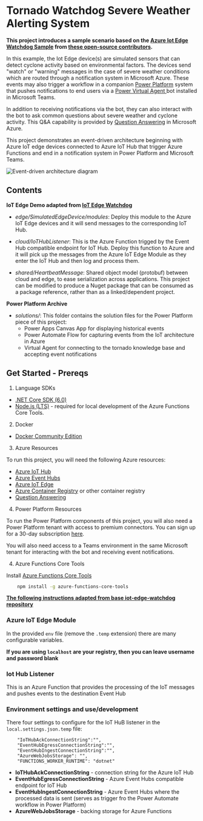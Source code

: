 # Tornado Watchdog Severe Weather Alerting System

**This project introduces a sample scenario based on the [Azure Iot Edge Watchdog Sample](https://github.com/Azure-Samples/iot-edge-watchdog) from [these open-source contributors](https://github.com/Azure-Samples/iot-edge-watchdog/graphs/contributors).**

In this example, the Iot Edge device(s) are simulated sensors that can detect cyclone activity based on environmental factors. The devices send "watch" or "warning" messages in the case of severe weather conditions which are routed through a notification system in Microsoft Azure. These events may also trigger a workflow in a companion [Power Platform](https://powerplatform.microsoft.com/en-us/) system that pushes notifications to end users via a [Power Virtual Agent ](https://powervirtualagents.microsoft.com) bot installed in Microsoft Teams.

In addition to receiving notifications via the bot, they can also interact with the bot to ask common questions about severe weather and cyclone activity. This Q&A capability is provided by [Question Answering](https://azure.microsoft.com/en-us/products/cognitive-services/question-answering/#overview) in Microsoft Azure.

This project demonstrates an event-driven architecture beginning with Azure IoT edge devices connected to Azure IoT Hub that trigger Azure Functions and end in a notification system in Power Platform and Microsoft Teams.

![Event-driven architecture diagram](https://user-images.githubusercontent.com/1610195/193479464-b5b8361a-f154-4787-9bae-abaf28b5770d.png)

## Contents

**IoT Edge Demo adapted from [IoT Edge Watchdog](https://github.com/Azure-Samples/iot-edge-watchdog)**

- *edge/SimulatedEdgeDevice/modules*: Deploy this module to the Azure IoT Edge devices and it will
send messages to the corresponding IoT Hub.

- *cloud/IoTHubListener*: This is the Azure Function trigged by the Event Hub compatible endpoint for IoT Hub. Deploy this function to Azure and it will pick up the messages from the Azure IoT Edge Module as they enter the IoT Hub and then log and process them.

- *shared/HeartbeatMessage*: Shared object model (protobuf) between cloud and edge, to ease serialization across applications. This project can be modified to produce a Nuget package that can be consumed as a package reference, rather than as a linked/dependent project.

**Power Platform Archive** 

- *solutions/*: This folder contains the solution files for the Power Platform piece of this project:
    - Power Apps Canvas App for displaying historical events
    - Power Automate Flow for capturing events from the IoT architecture in Azure
    - Virtual Agent for connecting to the tornado knowledge base and accepting event notifications

## Get Started - Prereqs

1. Language SDKs

- [.NET Core SDK (6.0)](https://www.microsoft.com/net/download)
- [Node.js (LTS)](https://nodejs.org) - required for local development of the Azure
Functions Core Tools.

2. Docker

- [Docker Community Edition](https://docs.docker.com/install/)

3. Azure Resources

To run this project, you will need the following Azure resources:
- [Azure IoT Hub](https://azure.microsoft.com/en-us/services/iot-hub/)
- [Azure Event Hubs](https://azure.microsoft.com/en-us/services/event-hubs/)
- [Azure IoT Edge](https://azure.microsoft.com/en-us/services/iot-edge/)
- [Azure Container Registry](https://azure.microsoft.com/en-us/services/container-registry/) or other container registry
- [Question Answering](https://azure.microsoft.com/en-us/products/cognitive-services/question-answering/#overview)

4. Power Platform Resources

To run the Power Platform components of this project, you will also need a Power Platform tenant with access to premium connectors. You can
sign up for a 30-day subscription [here](https://go.microsoft.com/fwlink/?LinkId=2180357&clcid=0x409).

You will also need access to a Teams environment in the same Microsoft tenant for interacting with the bot and receiving event notifications.

4. Azure Functions Core Tools

Install [Azure Functions Core Tools](https://github.com/Microsoft/vscode-azurefunctions/blob/master/README.md)

``` bash
    npm install -g azure-functions-core-tools
```

**[The following instructions adapted from base iot-edge-watchdog repository](https://github.com/Azure-Samples/iot-edge-watchdog#azure-iot-edge-module-simulated-edge-device)**

### Azure IoT Edge Module 

In the provided `env` file (remove the `.temp` extension) there are many configurable variables.

**If you are using `localhost` are your registry, then you can leave username and password blank**

### Iot Hub Listener

This is an Azure Function that provides the processing of the IoT messages and pushes events to the destination Event Hub

### Environment settings and use/development

There four settings to configure for the IoT HuB listener in the `local.settings.json.temp` file:

```
    "IoTHubAckConnectionString":"",
    "EventHubEgressConnectionString":"",
    "EventHubIngestConnectionString":"",
    "AzureWebJobsStorage": "",
    "FUNCTIONS_WORKER_RUNTIME": "dotnet"
```

- **IoTHubAckConnectionString** - connection string for the Azure IoT Hub
- **EventHubEgressConnectionString** - Azure Event Hubs compatible endpoint for IoT Hub
- **EventHubIngestConnectionString** - Azure Event Hubs where the processed data is sent (serves as trigger fro the Power Automate workflow in Power Platform)
- **AzureWebJobsStorage** - backing storage for Azure Functions
